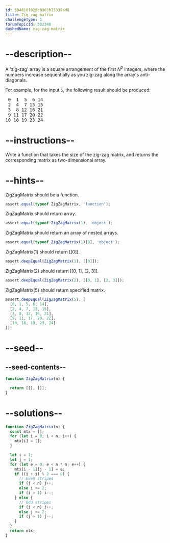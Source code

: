 ```yaml
---
id: 594810f028c0303b75339ad8
title: Zig-zag matrix
challengeType: 1
forumTopicId: 302348
dashedName: zig-zag-matrix
---
```


# --description--

A 'zig-zag' array is a square arrangement of the first $N^2$ integers, where the numbers increase sequentially as you zig-zag along the array's anti-diagonals.

For example, for the input `5`, the following result should be produced:

<pre>
 0  1  5  6 14
 2  4  7 13 15
 3  8 12 16 21
 9 11 17 20 22
10 18 19 23 24
</pre>

# --instructions--

Write a function that takes the size of the zig-zag matrix, and returns the corresponding matrix as two-dimensional array.

# --hints--

ZigZagMatrix should be a function.

```js
assert.equal(typeof ZigZagMatrix, 'function');
```

ZigZagMatrix should return array.

```js
assert.equal(typeof ZigZagMatrix(1), 'object');
```

ZigZagMatrix should return an array of nested arrays.

```js
assert.equal(typeof ZigZagMatrix(1)[0], 'object');
```

ZigZagMatrix(1) should return \[[0]].

```js
assert.deepEqual(ZigZagMatrix(1), [[0]]);
```

ZigZagMatrix(2) should return \[[0, 1], [2, 3]].

```js
assert.deepEqual(ZigZagMatrix(2), [[0, 1], [2, 3]]);
```

ZigZagMatrix(5) should return specified matrix.

```js
assert.deepEqual(ZigZagMatrix(5), [
  [0, 1, 5, 6, 14],
  [2, 4, 7, 13, 15],
  [3, 8, 12, 16, 21],
  [9, 11, 17, 20, 22],
  [10, 18, 19, 23, 24]
]);
```

# --seed--

## --seed-contents--

```js
function ZigZagMatrix(n) {

  return [[], []];
}
```

# --solutions--

```js
function ZigZagMatrix(n) {
  const mtx = [];
  for (let i = 0; i < n; i++) {
    mtx[i] = [];
  }

  let i = 1;
  let j = 1;
  for (let e = 0; e < n * n; e++) {
    mtx[i - 1][j - 1] = e;
    if ((i + j) % 2 === 0) {
      // Even stripes
      if (j < n) j++;
      else i += 2;
      if (i > 1) i--;
    } else {
      // Odd stripes
      if (i < n) i++;
      else j += 2;
      if (j > 1) j--;
    }
  }
  return mtx;
}
```
